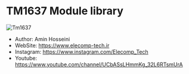# TM1637 Module library

![Tm1637](https://zoodmall.com/cdn-cgi/image/w=500,fit=contain,f=auto/https://contestimg.wish.com/api/webimage/56837b3a28342a26a8e7a80e-1-original.jpg)

*	Author:     Amin Hosseini
*	WebSite:    https://www.elecomp-tech.ir
*	Instagram:  https://www.instagram.com/Elecomp_Tech
*	Youtube:    https://www.youtube.com/channel/UCbASsLHmmKg_32L6RTsmUrA
